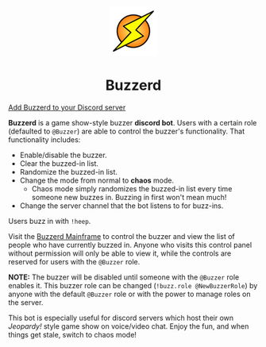 <p align="center"><img src="https://github.com/jacknight/buzzer/raw/main/assets/bolt-small.png" />
  <br />
  <h1 align="center">
    <strong>Buzzerd</strong>
  </h1>
</p>


[Add Buzzerd to your Discord server](https://discord.com/api/oauth2/authorize?client_id=793784998930677820&permissions=67128384&redirect_uri=https%3A%2F%2Fbuzzerd.herokuapp.com&scope=bot&redirect_uri=https%3A%2F%2Fbuzzerd.herokuapp.com)

**Buzzerd** is a game show-style buzzer **discord bot**. Users with a certain role (defaulted to `@Buzzer`) are able to control the buzzer's functionality. That functionality includes:
- Enable/disable the buzzer.
- Clear the buzzed-in list.
- Randomize the buzzed-in list.
- Change the mode from normal to **chaos** mode.
  - Chaos mode simply randomizes the buzzed-in list every time someone new buzzes in. Buzzing in first won't mean much!
- Change the server channel that the bot listens to for buzz-ins.

Users buzz in with `!heep`.

Visit the [Buzzerd Mainframe](https://buzzerd.herokuapp.com) to control the buzzer and view the list of people who have currently buzzed in. Anyone who visits this control panel without permission will only be able to view it, while the controls are reserved for users with the `@Buzzer` role.

**NOTE:** The buzzer will be disabled until someone with the `@Buzzer` role enables it. This buzzer role can be changed (`!buzz.role @NewBuzzerRole`) by anyone with the default `@Buzzer` role or with the power to manage roles on the server.

This bot is especially useful for discord servers which host their own _Jeopardy!_ style game show on voice/video chat. Enjoy the fun, and when things get stale, switch to chaos mode!

[logo]: https://github.com/jacknight/buzzer/raw/main/assets/bolt-small.png "Buzzerd Lightning Bolt Logo"
